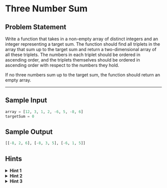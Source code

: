 # Three Number Sum

## Problem Statement

Write a function that takes in a non-empty array of distinct integers and an integer representing a target sum. The function should find all triplets in the array that sum up to the target sum and return a two-dimensional array of all these triplets. The numbers in each triplet should be ordered in ascending order, and the triplets themselves should be ordered in ascending order with respect to the numbers they hold.

If no three numbers sum up to the target sum, the function should return an empty array.

---

## Sample Input

```python
array = [12, 3, 1, 2, -6, 5, -8, 6]
targetSum = 0
```

## Sample Output

```python
[[-8, 2, 6], [-8, 3, 5], [-6, 1, 5]]
```

## Hints

<details> <summary><b>Hint 1</b></summary> Using three `for` loops to calculate the sums of all possible triplets in the array would generate an algorithm that runs in O(n³) time, where `n` is the length of the input array. Can you come up with something faster using only two `for` loops? </details> <details> <summary><b>Hint 2</b></summary> Try sorting the array and traversing it once. At each number, place a left pointer on the number immediately to the right of your current number and a right pointer on the final number in the array. Check if the current number, the left number, and the right number sum up to the target sum. How can you proceed from there, remembering the fact that you sorted the array? </details> <details> <summary><b>Hint 3</b></summary> Since the array is now sorted (see Hint #2), you know that moving the left pointer mentioned in Hint #2 one place to the right will lead to a greater left number and thus a greater sum. Similarly, you know that moving the right pointer one place to the left will lead to a smaller right number and thus a smaller sum. This means that, depending on the size of each triplet's (current number, left number, right number) sum relative to the target sum, you should either move the left pointer, the right pointer, or both to obtain a potentially valid triplet. </details>
